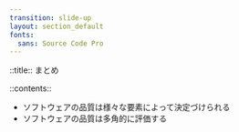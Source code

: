 ```yaml
---
transition: slide-up
layout: section_default
fonts:
  sans: Source Code Pro
---
```


::title::
まとめ

::contents::

- ソフトウェアの品質は様々な要素によって決定づけられる
- ソフトウェアの品質は多角的に評価する
